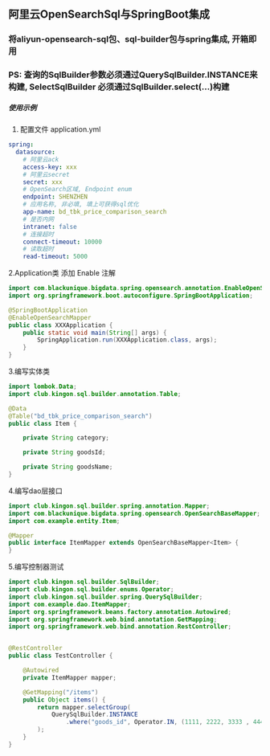 ## 阿里云OpenSearchSql与SpringBoot集成


### 将aliyun-opensearch-sql包、sql-builder包与spring集成, 开箱即用
### PS: 查询的SqlBuilder参数必须通过QuerySqlBuilder.INSTANCE来构建, SelectSqlBuilder 必须通过SqlBuilder.select(...)构建

##### 使用示例
1. 配置文件 application.yml
```yaml
spring:
  datasource:
    # 阿里云ack
    access-key: xxx
    # 阿里云secret
    secret: xxx
    # OpenSearch区域, Endpoint enum
    endpoint: SHENZHEN
    # 应用名称, 非必填, 填上可获得sql优化
    app-name: bd_tbk_price_comparison_search
    # 是否内网
    intranet: false
    # 连接超时
    connect-timeout: 10000
    # 读取超时
    read-timeout: 5000
```
2.Application类 添加 Enable 注解
```java
import com.blackunique.bigdata.spring.opensearch.annotation.EnableOpenSearchMapper;
import org.springframework.boot.autoconfigure.SpringBootApplication;

@SpringBootApplication
@EnableOpenSearchMapper
public class XXXApplication {
    public static void main(String[] args) {
        SpringApplication.run(XXXApplication.class, args);
    }
} 
```
3.编写实体类
```java
import lombok.Data;
import club.kingon.sql.builder.annotation.Table;

@Data
@Table("bd_tbk_price_comparison_search")
public class Item {

    private String category;

    private String goodsId;

    private String goodsName;
}
```
4.编写dao层接口
```java
import club.kingon.sql.builder.spring.annotation.Mapper;
import com.blackunique.bigdata.spring.opensearch.OpenSearchBaseMapper;
import com.example.entity.Item;

@Mapper
public interface ItemMapper extends OpenSearchBaseMapper<Item> {
}
```
5.编写控制器测试

```java
import club.kingon.sql.builder.SqlBuilder;
import club.kingon.sql.builder.enums.Operator;
import club.kingon.sql.builder.spring.QuerySqlBuilder;
import com.example.dao.ItemMapper;
import org.springframework.beans.factory.annotation.Autowired;
import org.springframework.web.bind.annotation.GetMapping;
import org.springframework.web.bind.annotation.RestController;


@RestController
public class TestController {

    @Autowired
    private ItemMapper mapper;

    @GetMapping("/items")
    public Object items() {
        return mapper.selectGroup(
            QuerySqlBuilder.INSTANCE
                .where("goods_id", Operator.IN, (1111, 2222, 3333 , 4444))
        );
    }
}
```
